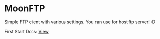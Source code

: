 # MoonFTP
Simple FTP client with various settings. You can use for host ftp server! :D <br>

First Start Docs: <a href="https://github.com/KDSS-Research/MoonFTP/blob/main/docs/firststart.md">View</a> <br>
